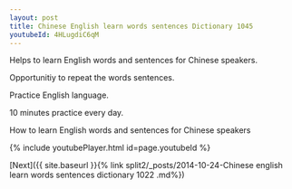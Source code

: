 ```yaml
---
layout: post
title: Chinese English learn words sentences Dictionary 1045 
youtubeId: 4HLugdiC6qM
---
```

 
 
Helps to learn English words and sentences for Chinese speakers.

Opportunitiy to repeat the words sentences. 

Practice English language. 
 
10 minutes practice every day. 
 
How to learn English words and sentences for Chinese speakers 
 
{% include youtubePlayer.html id=page.youtubeId %}
 
 
[Next]({{ site.baseurl }}{% link  split2/_posts/2014-10-24-Chinese english learn words sentences dictionary 1022 .md%})
 
